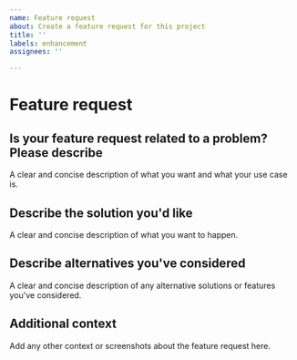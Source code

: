 ```yaml
---
name: Feature request
about: Create a feature request for this project
title: ''
labels: enhancement
assignees: ''

---
```


# Feature request

## Is your feature request related to a problem? Please describe

A clear and concise description of what you want and what your use case is.

## Describe the solution you'd like

A clear and concise description of what you want to happen.

## Describe alternatives you've considered

A clear and concise description of any alternative solutions or features you've considered.

## Additional context

Add any other context or screenshots about the feature request here.
